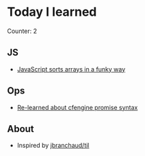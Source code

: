 # Today I learned

Counter: 2

## JS

 - [JavaScript sorts arrays in a funky way](js/javascript-sort.md)

## Ops

 - [Re-learned about cfengine promise syntax](//github.com/provisioningsucks/tools/blob/master/cfengine/README.md)

## About

 - Inspired by [jbranchaud/til](https://github.com/jbranchaud/til)
